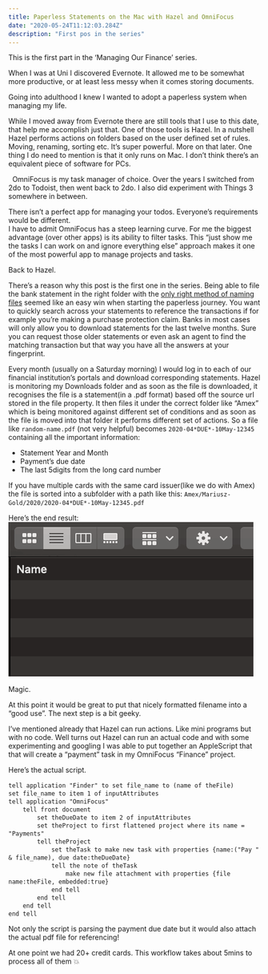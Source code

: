 ```yaml
---
title: Paperless Statements on the Mac with Hazel and OmniFocus
date: "2020-05-24T11:12:03.284Z"
description: "First pos in the series"
---
```


This is the first part in the ‘Managing Our Finance’ series.

When I was at Uni I discovered Evernote. It allowed me to be somewhat more productive, or at least less messy when it comes storing documents.


Going into adulthood I knew I wanted to adopt a paperless system when managing my life.   

While I moved away from Evernote there are still tools that I use to this date, that help me accomplish just that. 
One of those tools is Hazel. In a nutshell Hazel performs actions on folders based on the user defined set of rules. Moving, renaming, sorting etc. It’s super powerful. More on that later.
One thing I do need to mention is that it only runs on Mac. I don’t think there’s an equivalent piece of software for PCs. 

 
OmniFocus is my task manager of choice.
Over the years I switched from 2do to Todoist, then went back to 2do.
I also did experiment with Things 3 somewhere in between. 

There isn’t a perfect app for managing your todos. Everyone’s requirements would be different.   
I have to admit OmniFocus has a steep learning curve. For me the biggest advantage (over other apps) is its ability to filter tasks. 
This “just show me the tasks I can work on and ignore everything else” approach makes it one of the most powerful app to manage projects and tasks.


Back to Hazel.

There’s a reason why this post is the first one in the series.
Being able to file the bank statement in the right folder with the [only right method of naming files](https://guides.lib.purdue.edu/c.php?g=353013&p=2378293) seemed like an easy win when starting the paperless journey.
You want to quickly search across your statements to reference the transactions if for example you’re making a purchase protection claim.
Banks in most cases will only allow you to download statements for the last twelve months. Sure you can request those older statements or even ask an agent to find the matching transaction but that way you have all the answers at your fingerprint.

Every month (usually on a Saturday morning) I would log in to each of our financial institution’s portals and download corresponding statements.
Hazel is monitoring my Downloads folder and as soon as the file is downloaded, it recognises the file is a statement(in a .pdf format) based off the source url stored in the file property. It then files it under the correct folder like “Amex” which is being monitored against different set of conditions and as soon as the file is moved into that folder it performs different set of actions. 
So a file like `random-name.pdf` (not very helpful) becomes `2020-04*DUE*-10May-12345` containing all the important information: 
* Statement Year and Month 
* Payment’s due date
* The last 5digits from the long card number 

If you have multiple cards with the same card issuer(like we do with Amex) the file is sorted into a subfolder with a path like this:
`Amex/Mariusz-Gold/2020/2020-04*DUE*-10May-12345.pdf`

Here’s the end result:
![](./hazel.gif)

Magic. 

At this point it would be great to put that nicely formatted filename into a “good use”. 
The next step is a bit geeky.

I’ve mentioned already that Hazel can run actions. Like mini programs but with no code.
Well turns out Hazel can run an actual code and with some experimenting and googling I was able to put together an AppleScript that that will create a “payment” task in my OmniFocus “Finance” project.

Here’s the actual script.

```applescript
tell application "Finder" to set file_name to (name of theFile)
set file_name to item 1 of inputAttributes
tell application "OmniFocus"
	tell front document
		set theDueDate to item 2 of inputAttributes
		set theProject to first flattened project where its name = "Payments"
		tell theProject
			set theTask to make new task with properties {name:("Pay " & file_name), due date:theDueDate}
			tell the note of theTask
				make new file attachment with properties {file name:theFile, embedded:true}
			end tell
		end tell
	end tell
end tell
```

Not only the script is parsing the payment due date but it would also attach the actual pdf file for referencing!

At one point we had 20+ credit cards. This workflow takes about 5mins to process all of them 💥



